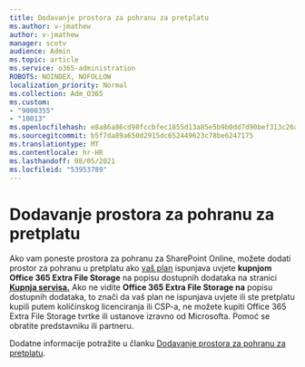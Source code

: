 ```yaml
---
title: Dodavanje prostora za pohranu za pretplatu
ms.author: v-jmathew
author: v-jmathew
manager: scotv
audience: Admin
ms.topic: article
ms.service: o365-administration
ROBOTS: NOINDEX, NOFOLLOW
localization_priority: Normal
ms.collection: Adm_O365
ms.custom:
- "9000355"
- "10013"
ms.openlocfilehash: e8a86a86cd98fccbfec1855d13a85e5b9b0dd7d90bef313c26a29160528701e9
ms.sourcegitcommit: b5f7da89a650d2915dc652449623c78be6247175
ms.translationtype: MT
ms.contentlocale: hr-HR
ms.lasthandoff: 08/05/2021
ms.locfileid: "53953789"
---
```

# <a name="add-storage-space-for-your-subscription"></a>Dodavanje prostora za pohranu za pretplatu

Ako vam poneste prostora za pohranu za SharePoint Online, možete dodati prostor za pohranu u pretplatu ako [vaš plan](https://docs.microsoft.com/microsoft-365/commerce/add-storage-space) ispunjava uvjete **kupnjom Office 365 Extra File Storage** na popisu dostupnih dodataka na stranici **[Kupnja servisa.](https://go.microsoft.com/fwlink/p/?linkid=868433)** Ako ne vidite **Office 365 Extra File Storage na** popisu dostupnih dodataka, to znači da vaš plan ne ispunjava uvjete ili ste pretplatu kupili putem količinskog licenciranja ili CSP-a, ne možete kupiti Office 365 Extra File Storage tvrtke ili ustanove izravno od Microsofta. Pomoć se obratite predstavniku ili partneru.

Dodatne informacije potražite u članku [Dodavanje prostora za pohranu za pretplatu](https://docs.microsoft.com/microsoft-365/commerce/add-storage-space).
